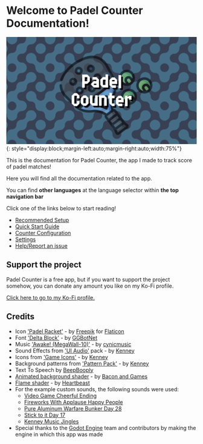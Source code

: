 # Welcome to Padel Counter Documentation!

![Padel Counter](./assets/padelcountertitle.png "Padel Counter"){: style="display:block;margin-left:auto;margin-right:auto;width:75%"}

This is the documentation for Padel Counter, the app I made to track score of padel matches!

Here you will find all the documentation related to the app.

You can find **other languages** at the language selector within **the top navigation bar**

Click one of the links below to start reading!

- [Recommended Setup](./setup.md)
- [Quick Start Guide](./quickstart.md)
- [Counter Configuration](./counter/counter.md)
- [Settings](./settings/index.md)
- [Help/Report an issue](./help.md)

## Support the project

Padel Counter is a free app, but if you want to support the project somehow, you can donate
any amount you like on my Ko-Fi profile.

[Click here to go to my Ko-Fi profile.](https://ko-fi.com/rabidrabid)

## Credits

- Icon ['Padel Racket'](https://www.flaticon.es/iconos-gratis/raqueta-de-padel) - by [Freepik](https://www.freepik.com/) for [Flaticon](https://www.flaticon.es/)
- Font ['Delta Block'](https://ggbot.itch.io/delta-block-font) - by [GGBotNet](https://www.ggbot.net/)
- Music ['Awake! (MegaWall-10)'](https://opengameart.org/content/awake-megawall-10) - by [cynicmusic](https://cynicmusic.com)
- Sound Effects from ['UI Audio'](https://kenney.nl/assets/ui-audio) pack - by [Kenney](https://kenney.nl/)
- Icons from ['Game Icons'](https://kenney.nl/assets/game-icons) - by [Kenney](https://kenney.nl/)
- Background patterns from ['Pattern Pack'](https://kenney.nl/assets/pattern-pack) - by [Kenney](https://kenney.nl/)
- Text To Speech by [BeepBooply](https://beepbooply.com/)
- [Animated background shader](https://www.youtube.com/watch?v=cObwzagwgmA) - by [Bacon and Games](https://www.youtube.com/@baconandgames)
- [Flame shader](https://www.youtube.com/watch?v=sCIr_58NN48) - by [Heartbeast](https://www.youtube.com/@uheartbeast)
- For the example custom sounds, the following sounds were used:
  - [Video Game Cheerful Ending](https://opengameart.org/content/video-game-cheerful-ending)
  - [Fireworks With Applause Happy People](https://opengameart.org/content/fireworks-with-applause-happy-people)
  - [Pure Aluminum Warfare Bunker Day 28](https://opengameart.org/content/pure-aluminum-warfare-bunker-day-28)
  - [Stick to it Day 17](https://opengameart.org/content/stick-to-it-day-17)
  - [Kenney Music Jingles](https://kenney.nl/assets/music-jingles)
- Special thanks to the [Godot Engine](https://godotengine.org) team and contributors by making the engine in which this app was made
